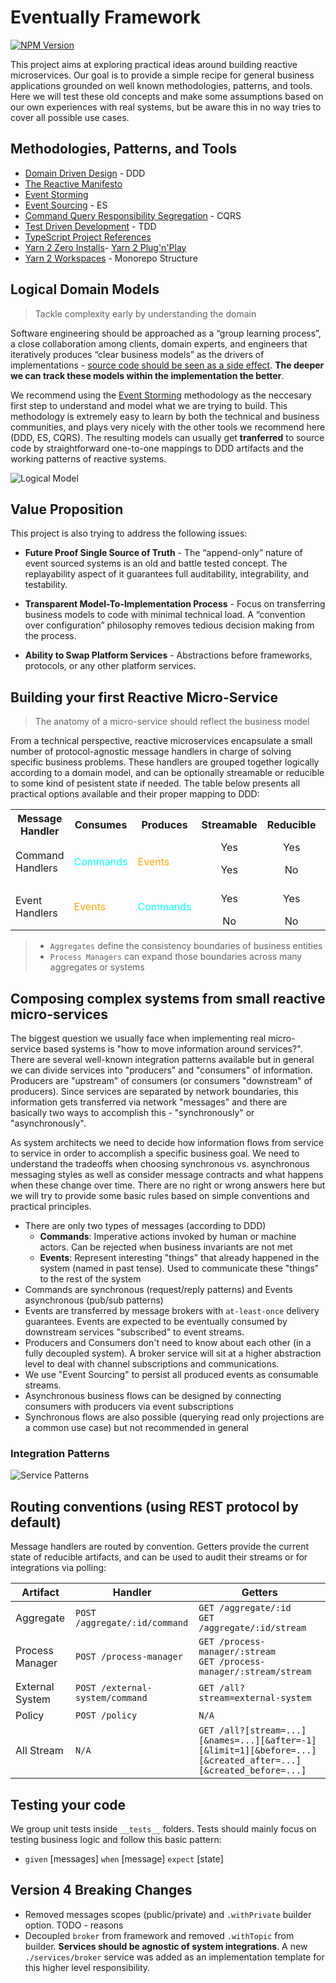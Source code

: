 # Eventually Framework

[![NPM Version](https://img.shields.io/npm/v/@rotorsoft/eventually.svg)](https://www.npmjs.com/package/@rotorsoft/eventually)

This project aims at exploring practical ideas around building reactive microservices. Our goal is to provide a simple recipe for general business applications grounded on well known methodologies, patterns, and tools. Here we will test these old concepts and make some assumptions based on our own experiences with real systems, but be aware this in no way tries to cover all possible use cases.

## Methodologies, Patterns, and Tools

- [Domain Driven Design](https://martinfowler.com/bliki/DomainDrivenDesign.html) - DDD
- [The Reactive Manifesto](https://www.reactivemanifesto.org/)
- [Event Storming](https://www.eventstorming.com/)
- [Event Sourcing](https://martinfowler.com/eaaDev/EventSourcing.html) - ES
- [Command Query Responsibility Segregation](https://martinfowler.com/bliki/CQRS.html) - CQRS
- [Test Driven Development](https://martinfowler.com/bliki/TestDrivenDevelopment.html) - TDD
- [TypeScript Project References](https://www.typescriptlang.org/docs/handbook/project-references.html)
- [Yarn 2 Zero Installs](https://yarnpkg.com/features/zero-installs)- [Yarn 2 Plug'n'Play](https://yarnpkg.com/features/pnp)
- [Yarn 2 Workspaces](https://yarnpkg.com/features/workspaces) - Monorepo Structure

## Logical Domain Models

> Tackle complexity early by understanding the domain

Software engineering should be approached as a “group learning process”, a close collaboration among clients, domain experts, and engineers that iteratively produces “clear business models” as the drivers of implementations - [source code should be seen as a side effect](https://www.lambdabytes.io/posts/selearning/). **The deeper we can track these models within the implementation the better**.

We recommend using the [Event Storming](https://www.eventstorming.com/) methodology as the neccesary first step to understand and model what we are trying to build. This methodology is extremely easy to learn by both the technical and business communities, and plays very nicely with the other tools we recommend here (DDD, ES, CQRS). The resulting models can usually get **tranferred** to source code by straightforward one-to-one mappings to DDD artifacts and the working patterns of reactive systems.

![Logical Model](./assets/flow.png)

## Value Proposition

This project is also trying to address the following issues:

- **Future Proof Single Source of Truth** - The “append-only” nature of event sourced systems is an old and battle tested concept. The replayability aspect of it guarantees full auditability, integrability, and testability.

- **Transparent Model-To-Implementation Process** - Focus on transferring business models to code with minimal technical load. A “convention over configuration” philosophy removes tedious decision making from the process.

- **Ability to Swap Platform Services** - Abstractions before frameworks, protocols, or any other platform services.

## Building your first Reactive Micro-Service

> The anatomy of a micro-service should reflect the business model

From a technical perspective, reactive microservices encapsulate a small number of protocol-agnostic message handlers in charge of solving specific business problems. These handlers are grouped together logically according to a domain model, and can be optionally streamable or reducible to some kind of pesistent state if needed. The table below presents all practical options available and their proper mapping to DDD:

<table>
    <tr>
        <th>Message Handler</th>
        <th>Consumes</th>
        <th>Produces</th>
        <th style="text-align:center">Streamable</th>
        <th style="text-align:center">Reducible</th>
        <th>DDD Artifact</th>
    </tr>
    <tr>
        <td rowspan="2">Command Handlers</td>
        <td rowspan="2" style="color:cyan">Commands</td>
        <td rowspan="2" style="color:orange">Events</td>
        <td style="text-align:center">Yes</td>
        <td style="text-align:center">Yes</td>
        <td style="color:yellow">Aggregate</td>
    </tr>
    <tr>
        <td style="text-align:center">Yes</td>
        <td style="text-align:center">No</td>
        <td style="color:pink">External System</td>
    </tr>
    <tr>
        <td rowspan="2">Event Handlers</td>
        <td rowspan="2" style="color:orange">Events</td>
        <td rowspan="2" style="color:cyan">Commands</td>
        <td style="text-align:center">Yes</td>
        <td style="text-align:center">Yes</td>
        <td style="color:purple">Process Manager</td>
    </tr>
    </tr>
        <td style="text-align:center">No</td>
        <td style="text-align:center">No</td>
        <td style="color:purple">Policy</td>
    </tr>
</table>

> - `Aggregates` define the consistency boundaries of business entities
> - `Process Managers` can expand those boundaries across many aggregates or systems

## Composing complex systems from small reactive micro-services

The biggest question we usually face when implementing real micro-service based systems is "how to move information around services?". There are several well-known integration patterns available but in general we can divide services into "producers" and "consumers" of information. Producers are "upstream" of consumers (or consumers "downstream" of producers). Since services are separated by network boundaries, this information gets transferred via network "messages" and there are basically two ways to accomplish this - "synchronously" or "asynchronously".

As system architects we need to decide how information flows from service to service in order to accomplish a specific business goal. We need to understand the tradeoffs when choosing synchronous vs. asynchronous messaging styles as well as consider message contracts and what happens when these change over time. There are no right or wrong answers here but we will try to provide some basic rules based on simple conventions and practical principles.

- There are only two types of messages (according to DDD)
  - **Commands**: Imperative actions invoked by human or machine actors. Can be rejected when business invariants are not met
  - **Events**: Represent interesting "things" that already happened in the system (named in past tense). Used to communicate these "things" to the rest of the system
- Commands are synchronous (request/reply patterns) and Events asynchronous (pub/sub patterns)
- Events are transferred by message brokers with `at-least-once` delivery guarantees. Events are expected to be eventually consumed by downstream services "subscribed" to event streams.
- Producers and Consumers don't need to know about each other (in a fully decoupled system). A broker service will sit at a higher abstraction level to deal with channel subscriptions and communications.
- We use "Event Sourcing" to persist all produced events as consumable streams.
- Asynchronous business flows can be designed by connecting consumers with producers via event subscriptions
- Synchronous flows are also possible (querying read only projections are a common use case) but not recommended in general

### Integration Patterns

![Service Patterns](./assets/patterns.png)

## Routing conventions (using REST protocol by default)

Message handlers are routed by convention. Getters provide the current state of reducible artifacts, and can be used to audit their streams or for integrations via polling:

| Artifact        | Handler                         | Getters                                                                  |
| --------------- | ------------------------------- | ------------------------------------------------------------------------ |
| Aggregate       | `POST /aggregate/:id/command`   | `GET /aggregate/:id`<br/>`GET /aggregate/:id/stream`                     |
| Process Manager | `POST /process-manager`         | `GET /process-manager/:stream`<br/>`GET /process-manager/:stream/stream` |
| External System | `POST /external-system/command` | `GET /all?stream=external-system`                                        |
| Policy          | `POST /policy`                  | `N/A`                                                                    |
| All Stream      | `N/A`                           | `GET /all?[stream=...][&names=...][&after=-1][&limit=1][&before=...][&created_after=...][&created_before=...]`             |

## Testing your code

We group unit tests inside `__tests__` folders. Tests should mainly focus on testing business logic and follow this basic pattern:

- `given` [messages] `when` [message] `expect` [state]

## Version 4 Breaking Changes

- Removed messages scopes (public/private) and `.withPrivate` builder option. TODO - reasons
- Decoupled `broker` from framework and removed `.withTopic` from builder. **Services should be agnostic of system integrations**. A new `./services/broker` service was added as an implementation template for this higher level responsibility.
